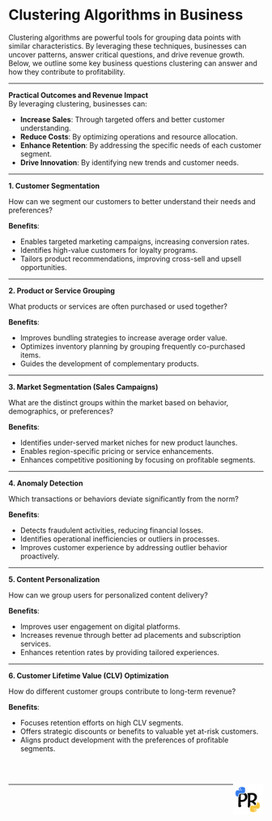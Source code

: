 # Clustering Algorithms in Business

Clustering algorithms are powerful tools for grouping data points with similar characteristics. By leveraging these techniques, businesses can uncover patterns, answer critical questions, and drive revenue growth. Below, we outline some key business questions clustering can answer and how they contribute to profitability.

---

**Practical Outcomes and Revenue Impact**    
By leveraging clustering, businesses can:
- **Increase Sales**: Through targeted offers and better customer understanding.
- **Reduce Costs**: By optimizing operations and resource allocation.
- **Enhance Retention**: By addressing the specific needs of each customer segment.
- **Drive Innovation**: By identifying new trends and customer needs.

---

**1. Customer Segmentation**

How can we segment our customers to better understand their needs and preferences?

**Benefits**:
- Enables targeted marketing campaigns, increasing conversion rates.
- Identifies high-value customers for loyalty programs.
- Tailors product recommendations, improving cross-sell and upsell opportunities.

---

**2. Product or Service Grouping**

What products or services are often purchased or used together?

**Benefits**:
- Improves bundling strategies to increase average order value.
- Optimizes inventory planning by grouping frequently co-purchased items.
- Guides the development of complementary products.

---

**3. Market Segmentation (Sales Campaigns)**

What are the distinct groups within the market based on behavior, demographics, or preferences?

**Benefits**:
- Identifies under-served market niches for new product launches.
- Enables region-specific pricing or service enhancements.
- Enhances competitive positioning by focusing on profitable segments.

---

**4. Anomaly Detection**

Which transactions or behaviors deviate significantly from the norm?

**Benefits**:
- Detects fraudulent activities, reducing financial losses.
- Identifies operational inefficiencies or outliers in processes.
- Improves customer experience by addressing outlier behavior proactively.

---

**5. Content Personalization**

How can we group users for personalized content delivery?

**Benefits**:
- Improves user engagement on digital platforms.
- Increases revenue through better ad placements and subscription services.
- Enhances retention rates by providing tailored experiences.

---

**6. Customer Lifetime Value (CLV) Optimization**

How do different customer groups contribute to long-term revenue?

**Benefits**:
- Focuses retention efforts on high CLV segments.
- Offers strategic discounts or benefits to valuable yet at-risk customers.
- Aligns product development with the preferences of profitable segments.


<br>

<br>


[<img align="right" width="60" height="60" src="https://github.com/pauloreis-ds/Paulo-Reis-Data-Science/blob/master/Paulo%20Reis/Pauloreis01.png">](https://github.com/pauloreis-ds)

---